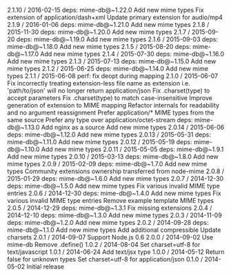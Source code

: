 2.1.10 / 2016-02-15
deps: mime-db@~1.22.0
Add new mime types
Fix extension of application/dash+xml
Update primary extension for audio/mp4
2.1.9 / 2016-01-06
deps: mime-db@~1.21.0
Add new mime types
2.1.8 / 2015-11-30
deps: mime-db@~1.20.0
Add new mime types
2.1.7 / 2015-09-20
deps: mime-db@~1.19.0
Add new mime types
2.1.6 / 2015-09-03
deps: mime-db@~1.18.0
Add new mime types
2.1.5 / 2015-08-20
deps: mime-db@~1.17.0
Add new mime types
2.1.4 / 2015-07-30
deps: mime-db@~1.16.0
Add new mime types
2.1.3 / 2015-07-13
deps: mime-db@~1.15.0
Add new mime types
2.1.2 / 2015-06-25
deps: mime-db@~1.14.0
Add new mime types
2.1.1 / 2015-06-08
perf: fix deopt during mapping
2.1.0 / 2015-06-07
Fix incorrectly treating extension-less file name as extension
i.e. 'path/to/json' will no longer return application/json
Fix .charset(type) to accept parameters
Fix .charset(type) to match case-insensitive
Improve generation of extension to MIME mapping
Refactor internals for readability and no argument reassignment
Prefer application/* MIME types from the same source
Prefer any type over application/octet-stream
deps: mime-db@~1.13.0
Add nginx as a source
Add new mime types
2.0.14 / 2015-06-06
deps: mime-db@~1.12.0
Add new mime types
2.0.13 / 2015-05-31
deps: mime-db@~1.11.0
Add new mime types
2.0.12 / 2015-05-19
deps: mime-db@~1.10.0
Add new mime types
2.0.11 / 2015-05-05
deps: mime-db@~1.9.1
Add new mime types
2.0.10 / 2015-03-13
deps: mime-db@~1.8.0
Add new mime types
2.0.9 / 2015-02-09
deps: mime-db@~1.7.0
Add new mime types
Community extensions ownership transferred from node-mime
2.0.8 / 2015-01-29
deps: mime-db@~1.6.0
Add new mime types
2.0.7 / 2014-12-30
deps: mime-db@~1.5.0
Add new mime types
Fix various invalid MIME type entries
2.0.6 / 2014-12-30
deps: mime-db@~1.4.0
Add new mime types
Fix various invalid MIME type entries
Remove example template MIME types
2.0.5 / 2014-12-29
deps: mime-db@~1.3.1
Fix missing extensions
2.0.4 / 2014-12-10
deps: mime-db@~1.3.0
Add new mime types
2.0.3 / 2014-11-09
deps: mime-db@~1.2.0
Add new mime types
2.0.2 / 2014-09-28
deps: mime-db@~1.1.0
Add new mime types
Add additional compressible
Update charsets
2.0.1 / 2014-09-07
Support Node.js 0.6
2.0.0 / 2014-09-02
Use mime-db
Remove .define()
1.0.2 / 2014-08-04
Set charset=utf-8 for text/javascript
1.0.1 / 2014-06-24
Add text/jsx type
1.0.0 / 2014-05-12
Return false for unknown types
Set charset=utf-8 for application/json
0.1.0 / 2014-05-02
Initial release